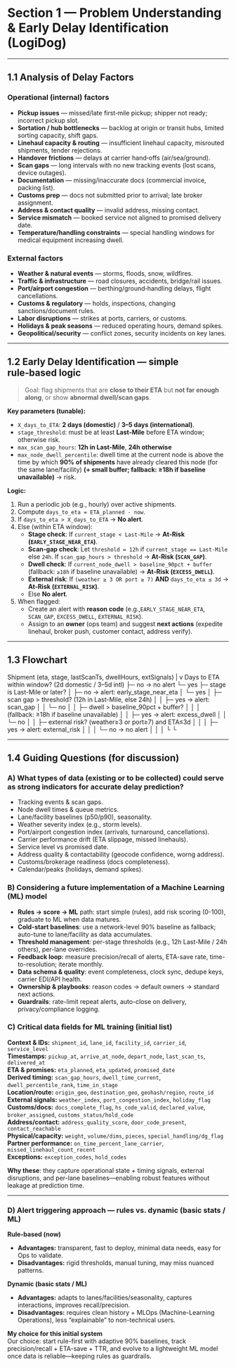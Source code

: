 # Section 1 — Problem Understanding & Early Delay Identification (LogiDog)

---

## 1.1 Analysis of Delay Factors

### Operational (internal) factors

- **Pickup issues** — missed/late first‑mile pickup; shipper not ready; incorrect pickup slot.
- **Sortation / hub bottlenecks** — backlog at origin or transit hubs, limited sorting capacity, shift gaps.
- **Linehaul capacity & routing** — insufficient linehaul capacity, misrouted shipments, tender rejections.
- **Handover frictions** — delays at carrier hand‑offs (air/sea/ground).
- **Scan gaps** — long intervals with no new tracking events (lost scans, device outages).
- **Documentation** — missing/inaccurate docs (commercial invoice, packing list).
- **Customs prep** — docs not submitted prior to arrival; late broker assignment.
- **Address & contact quality** — invalid address, missing contact.
- **Service mismatch** — booked service not aligned to promised delivery date.
- **Temperature/handling constraints** — special handling windows for medical equipment increasing dwell.

### External factors

- **Weather & natural events** — storms, floods, snow, wildfires.
- **Traffic & infrastructure** — road closures, accidents, bridge/rail issues.
- **Port/airport congestion** — berthing/ground‑handling delays, flight cancellations.
- **Customs & regulatory** — holds, inspections, changing sanctions/document rules.
- **Labor disruptions** — strikes at ports, carriers, or customs.
- **Holidays & peak seasons** — reduced operating hours, demand spikes.
- **Geopolitical/security** — conflict zones, security incidents on key lanes.

---

## 1.2 Early Delay Identification — simple rule‑based logic

> Goal: flag shipments that are **close to their ETA** but **not far enough along**, or show **abnormal dwell/scan gaps**.

**Key parameters (tunable):**

- `X_days_to_ETA`: **2 days (domestic)** / **3–5 days (international)**.
- `stage_threshold`: must be at least **Last‑Mile** before ETA window; otherwise risk.
- `max_scan_gap_hours`: **12h in Last‑Mile**, **24h otherwise**
- `max_node_dwell_percentile`: dwell time at the current node is above the time by which **90% of shipments** have already cleared this node (for the same lane/facility) **(+ small buffer; fallback: ≥18h if baseline unavailable)** → risk.

**Logic:**

1. Run a periodic job (e.g., hourly) over active shipments.
2. Compute `days_to_eta = ETA_planned - now`.
3. If `days_to_eta > X_days_to_ETA` → **No alert**.
4. Else (within ETA window):
   - **Stage check**: If `current_stage < Last‑Mile` → **At‑Risk (`EARLY_STAGE_NEAR_ETA`)**.
   - **Scan‑gap check**: Let `threshold = 12h` if `current_stage == Last‑Mile` else `24h`. If `scan_gap_hours > threshold` → **At‑Risk (`SCAN_GAP`)**.
   - **Dwell check**: If `current_node_dwell > baseline_90pct + buffer` (fallback: `≥18h` if baseline unavailable) → **At‑Risk (`EXCESS_DWELL`)**.
   - **External risk**: If `(weather ≥ 3 OR port ≥ 7)` **AND** `days_to_eta ≤ 3d` → **At‑Risk (`EXTERNAL_RISK`)**.
   - Else **No alert**.
5. When flagged:
   - Create an alert with **reason code** (e.g.,`EARLY_STAGE_NEAR_ETA`, `SCAN_GAP`, `EXCESS_DWELL`, `EXTERNAL_RISK`).
   - Assign to an **owner** (ops team) and suggest **next actions** (expedite linehaul, broker push, customer contact, address verify).

---

## 1.3 Flowchart

Shipment (eta, stage, lastScanTs, dwellHours, extSignals)
|
v
Days to ETA within window? (2d domestic / 3–5d intl)
├─ no → no alert
└─ yes
├─ stage is Last-Mile or later?
│ ├─ no → alert: early_stage_near_eta
│ └─ yes
│ ├─ scan gap > threshold? (12h in Last-Mile, else 24h)
│ │ ├─ yes → alert: scan_gap
│ │ └─ no
│ │ ├─ dwell > baseline_90pct + buffer?
│ │ │ (fallback: ≥18h if baseline unavailable)
│ │ ├─ yes → alert: excess_dwell
│ │ └─ no
│ │ ├─ external risk? (weather≥3 or port≥7) and ETA≤3d
│ │ │ ├─ yes → alert: external_risk
│ │ │ └─ no → no alert
│ │
│ └
└

---

## 1.4 Guiding Questions (for discussion)

### A) What types of data (existing or to be collected) could serve as strong indicators for accurate delay prediction?

- Tracking events & scan gaps.
- Node dwell times & queue metrics.
- Lane/facility baselines (p50/p90), seasonality.
- Weather severity index (e.g., storm levels).
- Port/airport congestion index (arrivals, turnaround, cancellations).
- Carrier performance drift (ETA slippage, missed linehauls).
- Service level vs promised date.
- Address quality & contactability (geocode confidence, worng address).
- Customs/brokerage readiness (docs completeness).
- Calendar/peaks (holidays, demand spikes).

### B) Considering a future implementation of a Machine Learning (ML) model

- **Rules → score → ML** path: start simple (rules), add risk scoring (0-100), graduate to ML when data matures.
- **Cold-start baselines**: use a network-level 90% baseline as fallback; auto-tune to lane/facility as data accumulates.
- **Threshold management**: per-stage thresholds (e.g., 12h Last-Mile / 24h others), per-lane overrides.
- **Feedback loop**: measure precision/recall of alerts, ETA-save rate, time-to-resolution; iterate monthly.
- **Data schema & quality**: event completeness, clock sync, dedupe keys, carrier EDI/API health.
- **Ownership & playbooks**: reason codes → default owners → standard next actions.
- **Guardrails**: rate-limit repeat alerts, auto-close on delivery, privacy/compliance logging.

### C) Critical data fields for ML training (initial list)

**Context & IDs:** `shipment_id`, `lane_id`, `facility_id`, `carrier_id`, `service_level`  
**Timestamps:** `pickup_at`, `arrive_at_node`, `depart_node`, `last_scan_ts`, `delivered_at`  
**ETA & promises:** `eta_planned`, `eta_updated`, `promised_date`  
**Derived timing:** `scan_gap_hours`, `dwell_time_current`, `dwell_percentile_rank`, `time_in_stage`  
**Location/route:** `origin_geo`, `destination_geo`, `geohash/region`, `route_id`  
**External signals:** `weather_index`, `port_congestion_index`, `holiday_flag`  
**Customs/docs:** `docs_complete_flag`, `hs_code_valid`, `declared_value`, `broker_assigned`, `customs_status/hold_code`  
**Address/contact:** `address_quality_score`, `door_code_present`, `contact_reachable`  
**Physical/capacity:** `weight`, `volume/dims`, `pieces`, `special_handling/dg_flag`  
**Partner performance:** `on_time_percent_lane_carrier`, `missed_linehaul_count_recent`  
**Exceptions:** `exception_codes`, `hold_codes`

**Why these**: they capture operational state + timing signals, external disruptions, and per-lane baselines—enabling robust features without leakage at prediction time.

---

### D) Alert triggering approach — rules vs. dynamic (basic stats / ML)

**Rule-based (now)**

- **Advantages:** transparent, fast to deploy, minimal data needs, easy for Ops to validate.
- **Disadvantages:** rigid thresholds, manual tuning, may miss nuanced patterns.

**Dynamic (basic stats / ML)**

- **Advantages:** adapts to lanes/facilities/seasonality, captures interactions, improves recall/precision.
- **Disadvantages:** requires clean history + MLOps (Machine-Learning Operations), less “explainable” to non-technical users.

**My choice for this initial system**  
Our choice: start rule-first with adaptive 90% baselines, track precision/recall + ETA-save + TTR, and evolve to a lightweight ML model once data is reliable—keeping rules as guardrails.